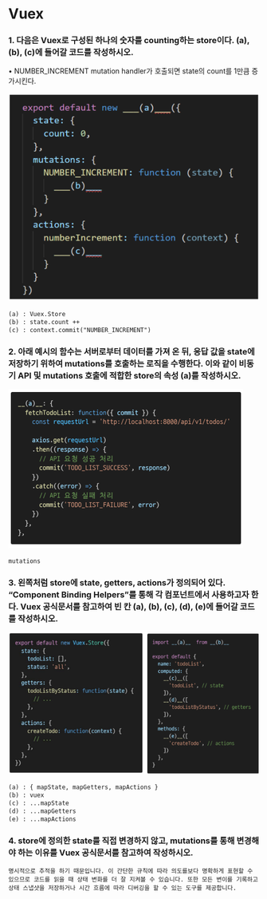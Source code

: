 # Vuex

### 1. 다음은 Vuex로 구성된 하나의 숫자를 counting하는 store이다. (a), (b), (c)에 들어갈 코드를 작성하시오. 

• NUMBER_INCREMENT mutation handler가 호출되면 state의 count를 1만큼 증가시킨다.

![image-20211111194219253](homework.assets/image-20211111194219253.png)

```
(a) : Vuex.Store
(b) : state.count ++
(c) : context.commit("NUMBER_INCREMENT")
```



### 2. 아래 예시의 함수는 서버로부터 데이터를 가져 온 뒤, 응답 값을 state에 저장하기 위하여 mutations를 호출하는 로직을 수행한다. 이와 같이 비동기 API 및 mutations 호출에 적합한 store의 속성 (a)를 작성하시오.

![image-20211111194237368](homework.assets/image-20211111194237368.png)

```
mutations
```



### 3. 왼쪽처럼 store에 state, getters, actions가 정의되어 있다. “Component Binding Helpers”를 통해 각 컴포넌트에서 사용하고자 한다. Vuex 공식문서를 참고하여 빈 칸 (a), (b), (c), (d), (e)에 들어갈 코드를 작성하시오.

![image-20211111194300859](homework.assets/image-20211111194300859.png)

```
(a) : { mapState, mapGetters, mapActions }
(b) : vuex
(c) : ...mapState
(d) : ...mapGetters
(e) : ...mapActions
```





### 4. store에 정의한 state를 직접 변경하지 않고, mutations를 통해 변경해야 하는 이유를 Vuex 공식문서를 참고하여 작성하시오.

```
명시적으로 추적을 하기 때문입니다. 이 간단한 규칙에 따라 의도를보다 명확하게 표현할 수 있으므로 코드를 읽을 때 상태 변화를 더 잘 지켜볼 수 있습니다. 또한 모든 변이를 기록하고 상태 스냅샷을 저장하거나 시간 흐름에 따라 디버깅을 할 수 있는 도구를 제공합니다.
```

